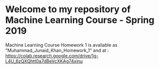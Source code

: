 # Welcome to my repository of Machine Learning Course - Spring 2019
Machine Learning Course
Homework 1 is available as "Muhammad_Junaid_Khan_Homework_1" and at : https://colab.research.google.com/drive/1g-L4U_6zQXQhtt0a7dBeVcXKAg74xinu
